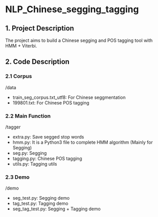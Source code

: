 # NLP_Chinese_segging_tagging

## 1. Project Description
The project aims to build a Chinese segging and POS tagging tool with HMM + Viterbi.

## 2. Code Description
### 2.1 Corpus

/data

- train_seg_corpus.txt_utf8: For Chinese seggmentation
- 199801.txt: For Chinese POS tagging

### 2.2 Main Function

/tagger

- extra.py: Save segged stop words
- hmm.py: It is a Python3 file to complete HMM algorithm (Mainly for Segging)
- seg.py: Segging
- tagging.py: Chinese POS tagging
- utils.py: Tagging utils

### 2.3 Demo

/demo

- seg_test.py: Segging demo
- tag_test.py: Tagging demo
- seg_tag_test.py: Segging + Tagging demo
